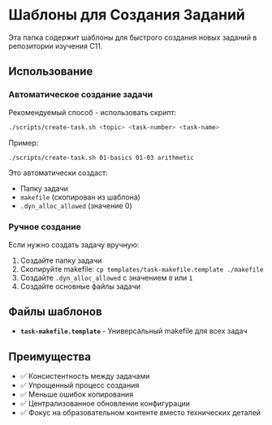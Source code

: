 # Шаблоны для Создания Заданий

Эта папка содержит шаблоны для быстрого создания новых заданий в репозитории изучения C11.

## Использование

### Автоматическое создание задачи

Рекомендуемый способ - использовать скрипт:

```bash
./scripts/create-task.sh <topic> <task-number> <task-name>
```

Пример:

```bash
./scripts/create-task.sh 01-basics 01-03 arithmetic
```

Это автоматически создаст:

- Папку задачи
- `makefile` (скопирован из шаблона)
- `.dyn_alloc_allowed` (значение 0)

### Ручное создание

Если нужно создать задачу вручную:

1. Создайте папку задачи
2. Скопируйте makefile: `cp templates/task-makefile.template ./makefile`
3. Создайте `.dyn_alloc_allowed` с значением `0` или `1`
4. Создайте основные файлы задачи

## Файлы шаблонов

- **`task-makefile.template`** - Универсальный makefile для всех задач

## Преимущества

- ✅ Консистентность между задачами
- ✅ Упрощенный процесс создания
- ✅ Меньше ошибок копирования
- ✅ Централизованное обновление конфигурации
- ✅ Фокус на образовательном контенте вместо технических деталей
